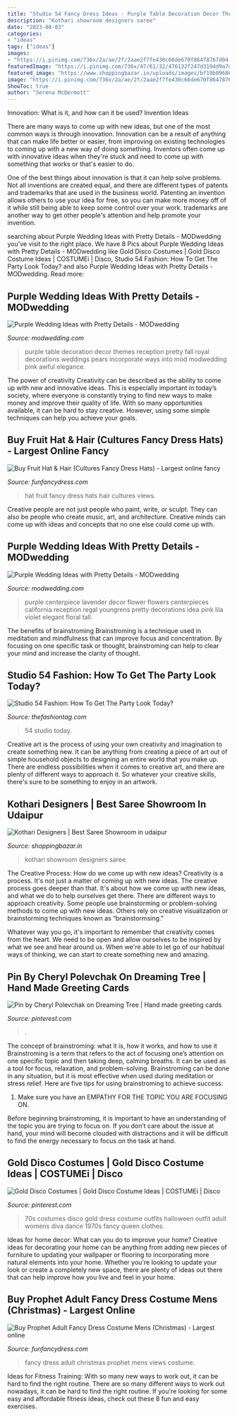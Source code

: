 ```yaml
---
title: "Studio 54 Fancy Dress Ideas - Purple Table Decoration Decor Themes Reception Pretty Fall Royal Decorations Weddings Pears Incorporate Ways Into Mod Modwedding Pink Awful Elegance"
description: "Kothari showroom designers saree"
date: "2023-08-03"
categories:
- "ideas"
tags: ["ideas"]
images:
- "https://i.pinimg.com/736x/2a/ae/2f/2aae2f7fe430c66de670f86478767d04.jpg"
featuredImage: "https://i.pinimg.com/736x/47/61/32/476132f247d3194d9a7d79f9f2ddd5e1--disco-outfits-gold-dress.jpg"
featured_image: "https://www.shoppingbazar.in/uploads/images/bf19b896865105d60e8199e70498d58c1472807663.jpg"
image: "https://i.pinimg.com/736x/2a/ae/2f/2aae2f7fe430c66de670f86478767d04.jpg"
ShowToc: true
author: "Serena McDermott"
---
```



Innovation: What is it, and how can it be used?
Invention Ideas

There are many ways to come up with new ideas, but one of the most common ways is through innovation. Innovation can be a result of anything that can make life better or easier, from improving on existing technologies to coming up with a new way of doing something. Inventors often come up with innovative ideas when they're stuck and need to come up with something that works or that's easier to do.

One of the best things about innovation is that it can help solve problems. Not all inventions are created equal, and there are different types of patents and trademarks that are used in the business world. Patenting an invention allows others to use your idea for free, so you can make more money off of it while still being able to keep some control over your work. trademarks are another way to get other people's attention and help promote your invention.

	

		
searching about Purple Wedding Ideas with Pretty Details - MODwedding you've visit to the right place. We have 8 Pics about Purple Wedding Ideas with Pretty Details - MODwedding like Gold Disco Costumes | Gold Disco Costume Ideas | COSTUMEi | Disco, Studio 54 Fashion: How To Get The Party Look Today? and also Purple Wedding Ideas with Pretty Details - MODwedding. Read more:
		
    
## Purple Wedding Ideas With Pretty Details - MODwedding

<img loading=lazy src="https://www.modwedding.com/wp-content/uploads/purple-wedding-ideas-4-12042015-km.jpg" onerror="this.onerror=null;this.src='https://tse2.mm.bing.net/th?id=OIP._AvBREH5p7HQbl84iGXJmAHaLH&amp;pid=15.1';" alt="Purple Wedding Ideas with Pretty Details - MODwedding">

_Source: modwedding.com_

>purple table decoration decor themes reception pretty fall royal decorations weddings pears incorporate ways into mod modwedding pink awful elegance. 

	

The power of creativity
Creativity can be described as the ability to come up with new and innovative ideas. This is especially important in today’s society, where everyone is constantly trying to find new ways to make money and improve their quality of life. With so many opportunities available, it can be hard to stay creative. However, using some simple techniques can help you achieve your goals.

    
## Buy Fruit Hat &amp; Hair (Cultures Fancy Dress Hats) - Largest Online Fancy

<img loading=lazy src="https://www.funfancydress.com/media/catalog/product/cache/1/image/1200x/040ec09b1e35df139433887a97daa66f/B/R/BRISBH387.jpg" onerror="this.onerror=null;this.src='https://tse4.mm.bing.net/th?id=OIP.x-kquEtdEU2g6uNLUrrH0gAAAA&amp;pid=15.1';" alt="Buy Fruit Hat &amp; Hair (Cultures Fancy Dress Hats) - Largest online fancy">

_Source: funfancydress.com_

>hat fruit fancy dress hats hair cultures views. 

	

Creative people are not just people who paint, write, or sculpt. They can also be people who create music, art, and architecture. Creative minds can come up with ideas and concepts that no one else could come up with.

    
## Purple Wedding Ideas With Pretty Details - MODwedding

<img loading=lazy src="https://s28830.pcdn.co/wp-content/uploads/purple-wedding-ideas-6-12042015-km.jpg" onerror="this.onerror=null;this.src='https://tse4.mm.bing.net/th?id=OIP.ZKWUrIu5G1zB_RmYEZXOLwHaLH&amp;pid=15.1';" alt="Purple Wedding Ideas with Pretty Details - MODwedding">

_Source: modwedding.com_

>purple centerpiece lavender decor flower flowers centerpieces california reception regal youngrens pretty decorations idea pink lila violet elegant floral tall. 

	

The benefits of brainstroming
Brainstroming is a technique used in meditation and mindfulness that can improve focus and concentration. By focusing on one specific task or thought, brainstroming can help to clear your mind and increase the clarity of thought.

    
## Studio 54 Fashion: How To Get The Party Look Today?

<img loading=lazy src="https://thefashiontag.com/wp-content/uploads/2017/03/studio-54-fashion-32.jpg" onerror="this.onerror=null;this.src='https://tse1.mm.bing.net/th?id=OIP.KtWYdhD3hUb0c-GwyAk4PAHaLH&amp;pid=15.1';" alt="Studio 54 Fashion: How To Get The Party Look Today?">

_Source: thefashiontag.com_

>54 studio today. 

	

Creative art is the process of using your own creativity and imagination to create something new. It can be anything from creating a piece of art out of simple household objects to designing an entire world that you make up. There are endless possibilities when it comes to creative art, and there are plenty of different ways to approach it. So whatever your creative skills, there's sure to be something to enjoy in an artwork.

    
## Kothari Designers | Best Saree Showroom In Udaipur

<img loading=lazy src="https://www.shoppingbazar.in/uploads/images/bf19b896865105d60e8199e70498d58c1472807663.jpg" onerror="this.onerror=null;this.src='https://tse1.mm.bing.net/th?id=OIP.q7SSQ_OQDJC2tdSNV9KYvgHaE8&amp;pid=15.1';" alt="Kothari Designers | Best Saree Showroom in udaipur">

_Source: shoppingbazar.in_

>kothari showroom designers saree. 

	

The Creative Process: How do we come up with new ideas?
Creativity is a process. It's not just a matter of coming up with new ideas. The creative process goes deeper than that. It's about how we come up with new ideas, and what we do to help ourselves get there.
There are different ways to approach creativity. Some people use brainstorming or problem-solving methods to come up with new ideas. Others rely on creative visualization or brainstorming techniques known as “brainstormsing.”

Whatever way you go, it's important to remember that creativity comes from the heart. We need to be open and allow ourselves to be inspired by what we see and hear around us. When we're able to let go of our habitual ways of thinking, we can start to create something new and amazing.

    
## Pin By Cheryl Polevchak On Dreaming Tree | Hand Made Greeting Cards

<img loading=lazy src="https://i.pinimg.com/736x/2a/ae/2f/2aae2f7fe430c66de670f86478767d04.jpg" onerror="this.onerror=null;this.src='https://tse1.mm.bing.net/th?id=OIP.98kicmXLny2RGCjpIcqIbAHaFj&amp;pid=15.1';" alt="Pin by Cheryl Polevchak on Dreaming Tree | Hand made greeting cards">

_Source: pinterest.com_

>. 

	

The concept of brainstroming: what it is, how it works, and how to use it
Brainstroming is a term that refers to the act of focusing one’s attention on one specific topic and then taking deep, calming breaths. It can be used as a tool for focus, relaxation, and problem-solving. Brainstroming can be done in any situation, but it is most effective when used during meditation or stress relief. Here are five tips for using brainstroming to achieve success:
1. Make sure you have an EMPATHY FOR THE TOPIC YOU ARE FOCUSING ON.

Before beginning brainstroming, it is important to have an understanding of the topic you are trying to focus on. If you don’t care about the issue at hand, your mind will become clouded with distractions and it will be difficult to find the energy necessary to focus on the task at hand.

    
## Gold Disco Costumes | Gold Disco Costume Ideas | COSTUMEi | Disco

<img loading=lazy src="https://i.pinimg.com/736x/47/61/32/476132f247d3194d9a7d79f9f2ddd5e1--disco-outfits-gold-dress.jpg" onerror="this.onerror=null;this.src='https://tse1.mm.bing.net/th?id=OIP.g3UsK-NsnYS1YV3sE4kX1wHaMg&amp;pid=15.1';" alt="Gold Disco Costumes | Gold Disco Costume Ideas | COSTUMEi | Disco">

_Source: pinterest.com_

>70s costumes disco gold dress costume outfits halloween outfit adult womens diva dance 1970s fancy queen clothes. 

	

Ideas for home decor: What can you do to improve your home?
Creative ideas for decorating your home can be anything from adding new pieces of furniture to updating your wallpaper or flooring to incorporating more natural elements into your home. Whether you're looking to update your look or create a completely new space, there are plenty of ideas out there that can help improve how you live and feel in your home.

    
## Buy Prophet Adult Fancy Dress Costume Mens (Christmas) - Largest Online

<img loading=lazy src="https://www.funfancydress.com/media/catalog/product/cache/1/image/1200x/040ec09b1e35df139433887a97daa66f/S/A/SANC_4421_b.jpg" onerror="this.onerror=null;this.src='https://tse1.mm.bing.net/th?id=OIP.UDEVjqAOY3Hjy485fqJs1gHaM3&amp;pid=15.1';" alt="Buy Prophet Adult Fancy Dress Costume Mens (Christmas) - Largest online">

_Source: funfancydress.com_

>fancy dress adult christmas prophet mens views costume. 

	

Ideas for Fitness Training: With so many new ways to work out, it can be hard to find the right routine.
There are so many different ways to work out nowadays, it can be hard to find the right routine. If you're looking for some easy and affordable fitness ideas, check out these 8 fun and easy exercises.

